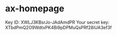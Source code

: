 # ax-homepage

Key ID:
XWLJ3KBsrJo-JAdAmdPR
Your secret key:
XTbdPmQ2O9WdtxPK4Bi9pDPMuQsPRf28iUA3ef3f